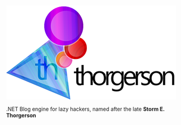 ![thorgerson](Logo/logo.png)

.NET Blog engine for lazy hackers, named after the late **Storm E. Thorgerson**